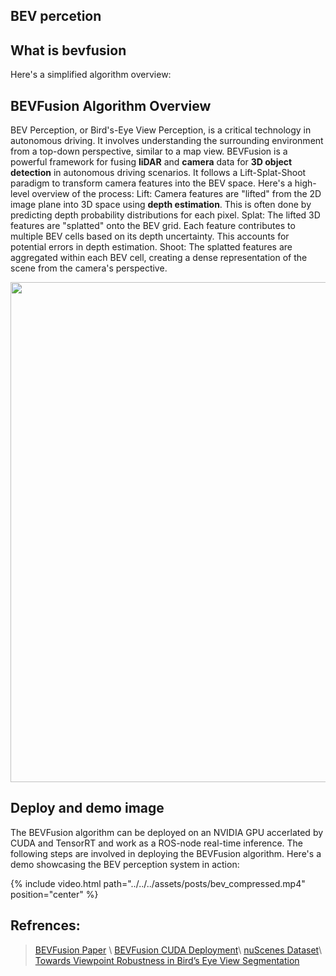 
## BEV percetion

## What is bevfusion 


Here's a simplified algorithm overview:

## BEVFusion Algorithm Overview
BEV Perception, or Bird's-Eye View Perception, is a critical technology in autonomous driving. It involves understanding the surrounding environment from a top-down perspective, similar to a map view. 
BEVFusion is a powerful framework for fusing **liDAR** and **camera** data for **3D object detection** in autonomous driving scenarios. It follows a Lift-Splat-Shoot paradigm to transform camera features into the BEV space. Here's a high-level overview of the process:
Lift: Camera features are "lifted" from the 2D image plane into 3D space using **depth estimation**. This is often done by predicting depth probability distributions for each pixel.
Splat: The lifted 3D features are "splatted" onto the BEV grid. Each feature contributes to multiple BEV cells based on its depth uncertainty. This accounts for potential errors in depth estimation.
Shoot: The splatted features are aggregated within each BEV cell, creating a dense representation of the scene from the camera's perspective.

<div>
<img src="../../../assets/posts/bev_overview.png" width="800" height: auto/>
</div>

## Deploy and demo image
The BEVFusion algorithm can be deployed on an NVIDIA GPU accerlated by CUDA and TensorRT and work as a ROS-node real-time inference. The following steps are involved in deploying the BEVFusion algorithm. Here's a demo showcasing the BEV perception system in action:

<div class="col-sm mt-0 mt-md-0">
    {% include video.html path="../../../assets/posts/bev_compressed.mp4" position="center"  %}
</div>


## Refrences:
> [BEVFusion Paper](https://arxiv.org/abs/2205.13542) \\
> [BEVFusion CUDA Deployment](https://github.com/NVIDIA-AI-IOT/Lidar_AI_Solution)\\
> [nuScenes Dataset](https://www.nuscenes.org/)\\
> [Towards Viewpoint Robustness in Bird’s Eye View Segmentation]( https://nvlabs.github.io/viewpoint-robustness/)